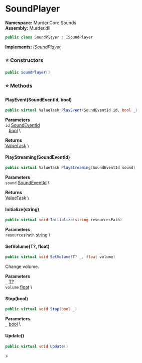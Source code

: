 # SoundPlayer

**Namespace:** Murder.Core.Sounds \
**Assembly:** Murder.dll

```csharp
public class SoundPlayer : ISoundPlayer
```

**Implements:** _[ISoundPlayer](/Murder/Core/Sounds/ISoundPlayer.html)_

### ⭐ Constructors
```csharp
public SoundPlayer()
```

### ⭐ Methods
#### PlayEvent(SoundEventId, bool)
```csharp
public virtual ValueTask PlayEvent(SoundEventId id, bool _)
```

**Parameters** \
`id` [SoundEventId](/Murder/Core/Sounds/SoundEventId.html) \
`_` [bool](https://learn.microsoft.com/en-us/dotnet/api/System.Boolean?view=net-7.0) \

**Returns** \
[ValueTask](https://learn.microsoft.com/en-us/dotnet/api/System.Threading.Tasks.ValueTask?view=net-7.0) \

#### PlayStreaming(SoundEventId)
```csharp
public virtual ValueTask PlayStreaming(SoundEventId sound)
```

**Parameters** \
`sound` [SoundEventId](/Murder/Core/Sounds/SoundEventId.html) \

**Returns** \
[ValueTask](https://learn.microsoft.com/en-us/dotnet/api/System.Threading.Tasks.ValueTask?view=net-7.0) \

#### Initialize(string)
```csharp
public virtual void Initialize(string resourcesPath)
```

**Parameters** \
`resourcesPath` [string](https://learn.microsoft.com/en-us/dotnet/api/System.String?view=net-7.0) \

#### SetVolume(T?, float)
```csharp
public virtual void SetVolume(T? _, float volume)
```

Change volume.

**Parameters** \
`_` [T?](https://learn.microsoft.com/en-us/dotnet/api/System.Nullable-1?view=net-7.0) \
`volume` [float](https://learn.microsoft.com/en-us/dotnet/api/System.Single?view=net-7.0) \

#### Stop(bool)
```csharp
public virtual void Stop(bool _)
```

**Parameters** \
`_` [bool](https://learn.microsoft.com/en-us/dotnet/api/System.Boolean?view=net-7.0) \

#### Update()
```csharp
public virtual void Update()
```



⚡